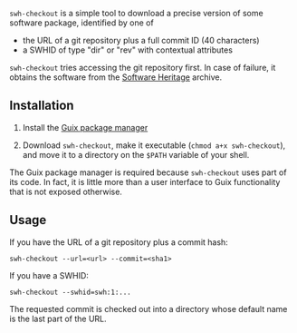 `swh-checkout` is a simple tool to download a precise version of some
software package, identified by one of
 - the URL of a git repository plus a full commit ID (40 characters)
 - a SWHID of type "dir" or "rev" with contextual attributes
 
 `swh-checkout` tries accessing the git repository first. In case of failure, it obtains the software from the [Software Heritage](https://www.softwareheritage.org/) archive.
 
 ## Installation
 
 1. Install the [Guix package manager](https://guix.gnu.org)
 
 2. Download `swh-checkout`, make it executable (`chmod a+x swh-checkout`), and move it to a directory on the `$PATH` variable of your shell.

The Guix package manager is required because `swh-checkout` uses part of its code. In fact, it is little more than a user interface to Guix functionality that is not exposed otherwise.

## Usage

If you have the URL of a git repository plus a commit hash:

```
swh-checkout --url=<url> --commit=<sha1>
```

If you have a SWHID:
```
swh-checkout --swhid=swh:1:...
```

The requested commit is checked out into a directory whose default name is the last part of the URL.
